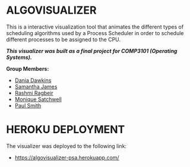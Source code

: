 # ALGOVISUALIZER
This is a interactive visualization tool that animates the different types of scheduling algorithms used by a Process Scheduler in order to schedule different processes to be assigned to the CPU.

***This visualizer was built as a final project for COMP3101 (Operating Systems).***

**Group Members:** 
* [Dania Dawkins](https://github.com/deexcr "Dania Dawkins")
* [Samantha James](https://github.com/adoseofsam "Samantha James")
* [Rashmi Ragbeir](https://github.com/Rashmi876 "Rashmi Ragbeir")
* [Monique Satchwell](https://github.com/mon-mons "Monique Satchwell")
* [Paul Smith](https://github.com/paulrsmithjnr "Paul Smith")

# HEROKU DEPLOYMENT
The visualizer was deployed to the following link:  
* https://algovisualizer-psa.herokuapp.com/
